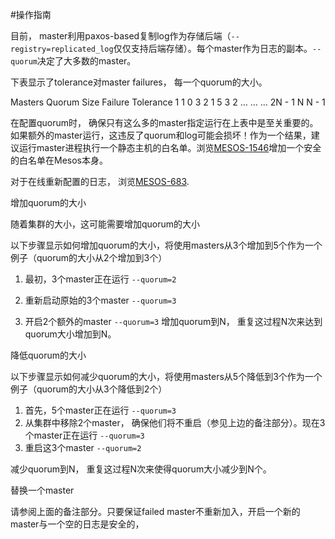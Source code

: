 
#操作指南

目前， master利用paxos-based复制log作为存储后端（`--registry=replicated_log`仅仅支持后端存储）。每个master作为日志的副本。`--quorum`决定了大多数的master。

下表显示了tolerance对master failures， 每一个quorum的大小。


Masters      Quorum Size	 Failure Tolerance
1	              1          	0
3                 2	            1
5	              3         	2
…	…	…
2N - 1	N	N - 1

在配置quorum时， 确保只有这么多的master指定运行在上表中是至关重要的。 如果额外的master运行，这违反了quorum和log可能会损坏！作为一个结果，建议运行master进程执行一个静态主机的白名单。浏览[MESOS-1546](https://issues.apache.org/jira/browse/MESOS-1546)增加一个安全的白名单在Mesos本身。

对于在线重新配置的日志， 浏览[MESOS-683](https://issues.apache.org/jira/browse/MESOS-683).

增加quorum的大小

随着集群的大小，这可能需要增加quorum的大小

以下步骤显示如何增加quorum的大小，将使用masters从3个增加到5个作为一个例子（quorum的大小从2个增加到3个）


1. 最初，3个master正在运行 `--quorum=2`


2. 重新启动原始的3个master `--quorum=3`


3. 开启2个额外的master `--quorum=3`
增加quorum到N， 重复这过程N次来达到quorum大小增加到N。

降低quorum的大小


以下步骤显示如何减少quorum的大小，将使用masters从5个降低到3个作为一个例子（quorum的大小从3个降低到2个）


1. 首先，5个master正在运行 `--quorum=3`
2. 从集群中移除2个master， 确保他们将不重启（参见上边的备注部分）。现在3个master正在运行 `--quorum=3`
3. 重启这3个master `--quorum=2`

减少quorum到N， 重复这过程N次来使得quorum大小减少到N个。

替换一个master

请参阅上面的备注部分。只要保证failed master不重新加入，开启一个新的master与一个空的日志是安全的， 



